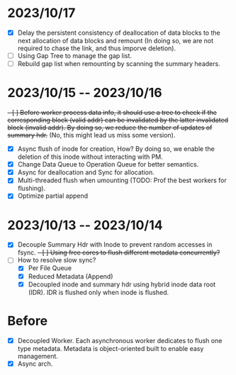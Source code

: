 # 2023/10/17

- [x] Delay the persistent consistency of deallocation of data blocks to the next allocation of data blocks and remount (In doing so, we are not required to chase the link, and thus imporve deletion).
- [ ] Using Gap Tree to manage the gap list.
- [ ] Rebuild gap list when remounting by scanning the summary headers.

# 2023/10/15 -- 2023/10/16

~~- [ ] Before worker process data info, it should use a tree to check if the corresponding block (valid addr) can be invalidated by the latter invalidated block (invalid addr). By doing so, we reduce the number of updates of summary hdr.~~ (No, this might lead us miss some version).
- [x] Async flush of inode for creation, How? By doing so, we enable the deletion of this inode without interacting with PM. 
- [x] Change Data Queue to Operation Queue for better semantics. 
- [x] Async for deallocation and Sync for allocation.
- [x] Multi-threaded flush when umounting (TODO: Prof the best workers for flushing).
- [x] Optimize partial append

# 2023/10/13 -- 2023/10/14

- [x] Decouple Summary Hdr with Inode to prevent random accesses in fsync.
~~- [ ] Using free cores to flush different metadata concurrently?~~
- [ ] How to resolve slow sync?
  - [x] Per File Queue
  - [x] Reduced Metadata (Append)
  - [x] Decoupled inode and summary hdr using hybrid inode data root (IDR). IDR is flushed only when inode is flushed.

# Before

- [x] Decoupled Worker. Each asynchronous worker dedicates to flush one type metadata. Metadata is object-oriented built to enable easy management.
- [x] Async arch. 